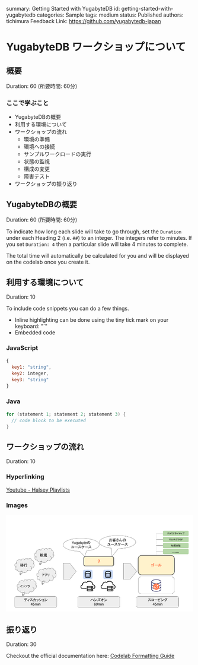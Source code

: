 summary: Getting Started with YugabyteDB
id: getting-started-with-yugabytedb
categories: Sample
tags: medium
status: Published 
authors: tichimura
Feedback Link: https://github.com/yugabytedb-japan

# YugabyteDB ワークショップについて
<!-- ------------------------ -->
## 概要
Duration: 60
(所要時間: 60分)

### ここで学ぶこと 
- YugabyteDBの概要
- 利用する環境について
- ワークショップの流れ
  - 環境の準備
  - 環境への接続
  - サンプルワークロードの実行
  - 状態の監視
  - 構成の変更
  - 障害テスト
- ワークショップの振り返り


<!-- ------------------------ -->
## YugabyteDBの概要 
Duration: 60
(所要時間: 60分)

To indicate how long each slide will take to go through, set the `Duration` under each Heading 2 (i.e. `##`) to an integer. 
The integers refer to minutes. If you set `Duration: 4` then a particular slide will take 4 minutes to complete. 

The total time will automatically be calculated for you and will be displayed on the codelab once you create it. 

<!-- ------------------------ -->
## 利用する環境について
Duration: 10

To include code snippets you can do a few things. 
- Inline highlighting can be done using the tiny tick mark on your keyboard: "`"
- Embedded code

### JavaScript

```javascript
{ 
  key1: "string", 
  key2: integer,
  key3: "string"
}
```

### Java

```java
for (statement 1; statement 2; statement 3) {
  // code block to be executed
}
```

<!-- ------------------------ -->
## ワークショップの流れ
Duration: 10
### Hyperlinking
[Youtube - Halsey Playlists](https://www.youtube.com/user/iamhalsey/playlists)

### Images
![YugabyteDB Discovery Workshop](assets/discovery_workshop.png)

<!-- ------------------------ -->
## 振り返り
Duration: 30

Checkout the official documentation here: [Codelab Formatting Guide](https://github.com/googlecodelabs/tools/blob/master/FORMAT-GUIDE.md)